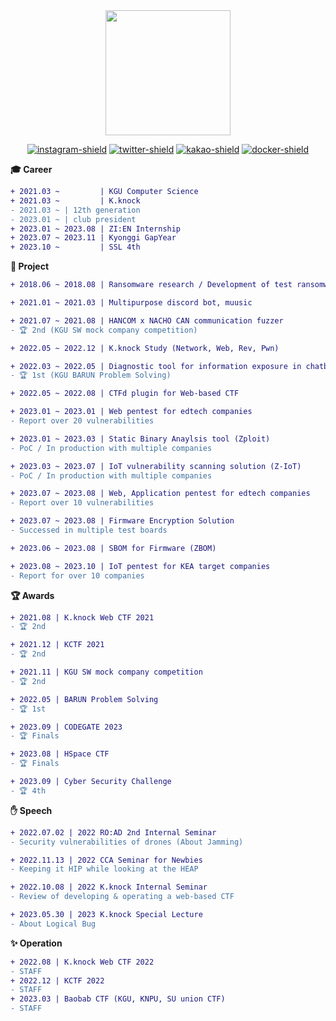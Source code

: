 <!-- <h2>Hi There! 👋</h2> -->

<!-- <img align="center" src="https://i.giphy.com/OSOOHw7N9gb3R06OU7.gif" width="200"> -->
<!-- [![banner-image]][banner-link] -->

<div align="center">

<img align="center" src="https://i.giphy.com/OSOOHw7N9gb3R06OU7.gif" width="200">

<br>

[![instagram-shield]][instagram-link]
[![twitter-shield]][twitter-link]
[![kakao-shield]][kakao-link]
[![docker-shield]][docker-link]

<!-- <img src="https://github-readme-streak-stats.herokuapp.com/?user=hannbyul&theme=dark"/> -->

</div>

**🎓 Career**

```diff
+ 2021.03 ~         | KGU Computer Science
+ 2021.03 ~         | K.knock
- 2021.03 ~ | 12th generation
- 2023.01 ~ | club president
+ 2023.01 ~ 2023.08 | ZI:EN Internship
+ 2023.07 ~ 2023.11 | Kyonggi GapYear
+ 2023.10 ~         | SSL 4th
```

**🚀 Project**

```diff
+ 2018.06 ~ 2018.08 | Ransomware research / Development of test ransomware using Minesweeper

+ 2021.01 ~ 2021.03 | Multipurpose discord bot, muusic

+ 2021.07 ~ 2021.08 | HANCOM x NACHO CAN communication fuzzer
- 🏆 2nd (KGU SW mock company competition)

+ 2022.05 ~ 2022.12 | K.knock Study (Network, Web, Rev, Pwn)

+ 2022.03 ~ 2022.05 | Diagnostic tool for information exposure in chatbots
- 🏆 1st (KGU BARUN Problem Solving)

+ 2022.05 ~ 2022.08 | CTFd plugin for Web-based CTF

+ 2023.01 ~ 2023.01 | Web pentest for edtech companies
- Report over 20 vulnerabilities

+ 2023.01 ~ 2023.03 | Static Binary Anaylsis tool (Zploit)
- PoC / In production with multiple companies

+ 2023.03 ~ 2023.07 | IoT vulnerability scanning solution (Z-IoT)
- PoC / In production with multiple companies

+ 2023.07 ~ 2023.08 | Web, Application pentest for edtech companies
- Report over 10 vulnerabilities

+ 2023.07 ~ 2023.08 | Firmware Encryption Solution
- Successed in multiple test boards

+ 2023.06 ~ 2023.08 | SBOM for Firmware (ZBOM)

+ 2023.08 ~ 2023.10 | IoT pentest for KEA target companies
- Report for over 10 companies
```

**🏆 Awards**

```diff
+ 2021.08 | K.knock Web CTF 2021
- 🏆 2nd

+ 2021.12 | KCTF 2021
- 🏆 2nd

+ 2021.11 | KGU SW mock company competition
- 🏆 2nd

+ 2022.05 | BARUN Problem Solving
- 🏆 1st

+ 2023.09 | CODEGATE 2023
- 🏆 Finals

+ 2023.08 | HSpace CTF
- 🏆 Finals

+ 2023.09 | Cyber Security Challenge
- 🏆 4th
```

**✋ Speech**

```diff
+ 2022.07.02 | 2022 RO:AD 2nd Internal Seminar
- Security vulnerabilities of drones (About Jamming)

+ 2022.11.13 | 2022 CCA Seminar for Newbies
- Keeping it HIP while looking at the HEAP

+ 2022.10.08 | 2022 K.knock Internal Seminar
- Review of developing & operating a web-based CTF

+ 2023.05.30 | 2023 K.knock Special Lecture
- About Logical Bug
```

**✨ Operation**

```diff
+ 2022.08 | K.knock Web CTF 2022
- STAFF
+ 2022.12 | KCTF 2022
- STAFF
+ 2023.03 | Baobab CTF (KGU, KNPU, SU union CTF)
- STAFF
```

<!-- banner link -->

[banner-image]: ./assets/profile-banner.png
[banner-link]: https://www.github.com/hannbyul

<!-- SNS -->

[instagram-link]: https://www.instagram.com/han.__.byul/
[instagram-shield]: https://img.shields.io/twitter/follow/han.__.byul?style=flat&logo=instagram&color=%23E4405F
[twitter-link]: https://twitter.com/intent/follow?screen_name=han__byul
[twitter-shield]: https://img.shields.io/twitter/follow/han__byul?style=flat&logo=twitter&color=%231DA1F2
[kakao-link]: https://open.kakao.com/me/han__byul
[kakao-shield]: https://img.shields.io/twitter/follow/han__byul?style=flat&logo=kakaotalk&color=%23FFCD00
[docker-link]: https://hub.docker.com/u/hannbyul
[docker-shield]: https://img.shields.io/twitter/follow/hannbyul?style=flat&logo=docker&color=%232496ED

<!-- github info -->

[streak-stats]: https://github-readme-streak-stats.herokuapp.com/?user=hannbyul&theme=dark
